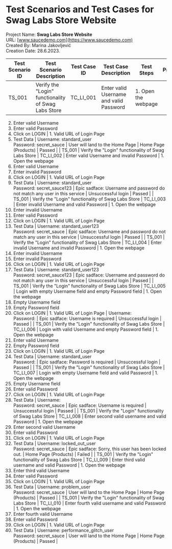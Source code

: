 # Test Scenarios and Test Cases for Swag Labs Store Website  
Project Name: **Swag Labs Store Website**  
URL: [www.saucedemo.com](https://www.saucedemo.com)  
Created By: Marina Jakovljević  
Creation Date: 28.6.2023.

| Test Scenario ID | Test Scenario Description                             | Test Case ID | Test Case Description                              | Test Steps                                                                                                                                                    | Preconditions                               | Test Data                                 | Post Condition                | Expected Result                                                 | Test passed/failed |
|-----------------|------------------------------------------------------|--------------|---------------------------------------------------|---------------------------------------------------------------------------------------------------------------------------------------------------------------|--------------------------------------------|-------------------------------------------|------------------------------|----------------------------------------------------------------|--------------------|
| TS_001          | Verify the "Login" functionality of Swag Labs Store | TC_LI_001    | Enter valid Username and valid Password            | 1. Open the webpage  
2. Enter valid Username  
3. Enter valid Password  
4. Click on LOGIN                                                                                                         | 1. Valid URL of Login Page  
2. Test Data                                | Username: standard_user  
Password: secret_sauce                  | User will land to the Home Page  | Home Page (Products)                                          | Passed             |
| TS_001          | Verify the "Login" functionality of Swag Labs Store | TC_LI_002    | Enter valid Username and invalid Password          | 1. Open the webpage  
2. Enter valid Username  
3. Enter invalid Password  
4. Click on LOGIN                                                                                                         | 1. Valid URL of Login Page  
2. Test Data                                | Username: standard_user  
Password: secret_sauce123             | Epic sadface: Username and password do not match any user in this service | Unsuccessful login                                           | Passed             |
| TS_001          | Verify the "Login" functionality of Swag Labs Store | TC_LI_003    | Enter invalid Username and valid Password          | 1. Open the webpage  
2. Enter invalid Username  
3. Enter valid Password  
4. Click on LOGIN                                                                                                         | 1. Valid URL of Login Page  
2. Test Data                                | Username: standard_user123  
Password: secret_sauce               | Epic sadface: Username and password do not match any user in this service | Unsuccessful login                                           | Passed             |
| TS_001          | Verify the "Login" functionality of Swag Labs Store | TC_LI_004    | Enter invalid Username and invalid Password        | 1. Open the webpage  
2. Enter invalid Username  
3. Enter invalid Password  
4. Click on LOGIN                                                                                                         | 1. Valid URL of Login Page  
2. Test Data                                | Username: standard_user123  
Password: secret_sauce123           | Epic sadface: Username and password do not match any user in this service | Unsuccessful login                                           | Passed             |
| TS_001          | Verify the "Login" functionality of Swag Labs Store | TC_LI_005    | Login with empty Username field and empty Password field | 1. Open the webpage  
2. Empty Username field  
3. Empty Password field  
4. Click on LOGIN                                                                                                         | 1. Valid URL of Login Page                     | Username:  
Password:                                   | Epic sadface: Username is required              | Unsuccessful login                                           | Passed             |
| TS_001          | Verify the "Login" functionality of Swag Labs Store | TC_LI_006    | Login with valid Username and empty Password field | 1. Open the webpage  
2. Enter valid Username  
3. Empty Password field  
4. Click on LOGIN                                                                                                         | 1. Valid URL of Login Page  
2. Test Data                                | Username: standard_user  
Password:                                   | Epic sadface: Password is required              | Unsuccessful login                                           | Passed             |
| TS_001          | Verify the "Login" functionality of Swag Labs Store | TC_LI_007    | Login with empty Username field and valid Password | 1. Open the webpage  
2. Empty Username field  
3. Enter valid Password  
4. Click on LOGIN                                                                                                         | 1. Valid URL of Login Page  
2. Test Data                                | Username:  
Password: secret_sauce                     | Epic sadface: Username is required              | Unsuccessful login                                           | Passed             |
| TS_001          | Verify the "Login" functionality of Swag Labs Store | TC_LI_008    | Enter second valid username and valid Password    | 1. Open the webpage  
2. Enter second valid Username  
3. Enter valid Password  
4. Click on LOGIN                                                                                                         | 1. Valid URL of Login Page  
2. Test Data                                | Username: locked_out_user  
Password: secret_sauce                 | Epic sadface: Sorry, this user has been locked out. | Home Page (Products)                                        | Failed             |
| TS_001          | Verify the "Login" functionality of Swag Labs Store | TC_LI_009    | Enter third valid username and valid Password     | 1. Open the webpage  
2. Enter third valid Username  
3. Enter valid Password  
4. Click on LOGIN                                                                                                         | 1. Valid URL of Login Page  
2. Test Data                                | Username: problem_user  
Password: secret_sauce                | User will land to the Home Page                     | Home Page (Products)                                          | Passed             |
| TS_001          | Verify the "Login" functionality of Swag Labs Store | TC_LI_010    | Enter fourth valid username and valid Password    | 1. Open the webpage  
2. Enter fourth valid Username  
3. Enter valid Password  
4. Click on LOGIN                                                                                                         | 1. Valid URL of Login Page  
2. Test Data                                | Username: performance_glitch_user  
Password: secret_sauce            | User will land to the Home Page                     | Home Page (Products)                                          | Passed             |

<!-- Za svaki sledeći scenario isto možeš ovako nastaviti -->

